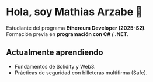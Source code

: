 # Hola, soy Mathias Arzabe 👋

Estudiante del programa **Ethereum Developer (2025-S2)**.  
Formación previa en **programación con C# / .NET**.  

## Actualmente aprendiendo
- Fundamentos de Solidity y Web3.
- Prácticas de seguridad con billeteras multifirma (Safe).
